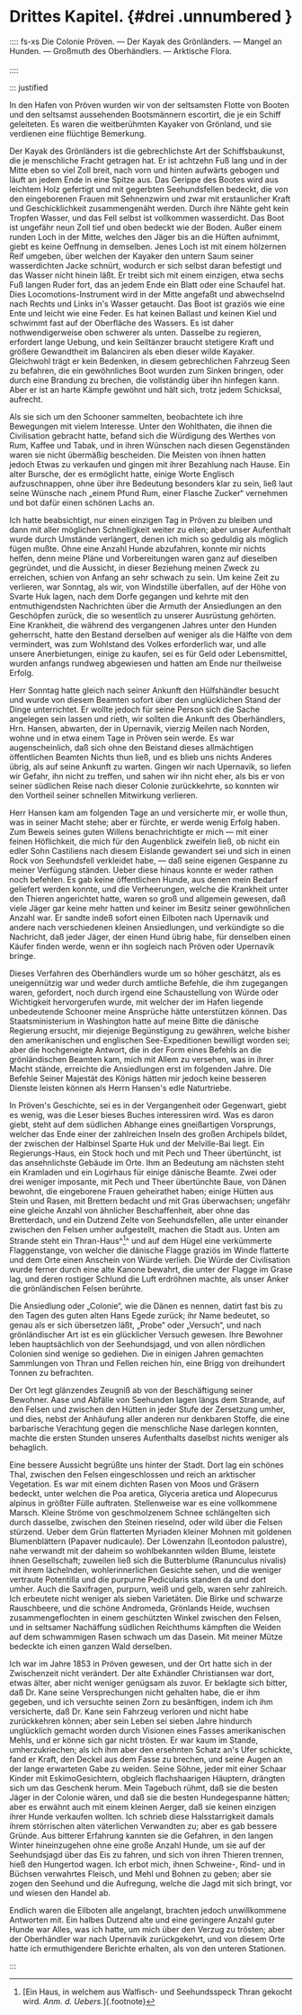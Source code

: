 # Drittes Kapitel. {#drei .unnumbered }

:::: fs-xs
Die Colonie Pröven. — Der Kayak des Grönländers. — Mangel an Hunden. — Großmuth
des Oberhändlers. — Arktische Flora. <br /><br />
::::

::: justified

In den Hafen von Pröven wurden wir von der seltsamsten Flotte von Booten und den
seltsamst aussehenden Bootsmännern escortirt, die je ein Schiff geleiteten. Es
waren die weitberühmten Kayaker von Grönland, und sie verdienen eine flüchtige
Bemerkung. 

Der Kayak des Grönländers ist die gebrechlichste Art der Schiffsbaukunst, die je
menschliche Fracht getragen hat. Er ist achtzehn Fuß lang und in der Mitte eben
so viel Zoll breit, nach vorn und hinten aufwärts gebogen und läuft an jedem
Ende in eine Spitze aus. Das Gerippe des Bootes wird aus leichtem Holz gefertigt
und mit gegerbten Seehundsfellen bedeckt, die von den eingeborenen Frauen mit
Sehnenzwirn und zwar mit erstaunlicher Kraft und Geschicklichkeit zusammengenäht
werden. Durch ihre Nähte geht kein Tropfen Wasser, und das Fell selbst ist
vollkommen wasserdicht. Das Boot ist ungefähr neun Zoll tief und oben bedeckt
wie der Boden. Außer einem runden Loch in der Mitte, welches den Jäger bis an
die Hüften aufnimmt, giebt es keine Oeffnung in demselben. Jenes Loch ist mit
einem hölzernen Reif umgeben, über welchen der Kayaker den untern Saum seiner
wasserdichten Jacke schnürt, wodurch er sich selbst daran befestigt und das
Wasser nicht hinein läßt. Er treibt sich mit einem einzigen, etwa sechs Fuß
langen Ruder fort, das an jedem Ende ein Blatt oder eine Schaufel hat. Dies
Locomotions-Instrument wird in der Mitte angefaßt und abwechselnd nach Rechts
und Links in's Wasser getaucht. Das Boot ist graziös wie eine Ente und leicht
wie eine Feder. Es hat keinen Ballast und keinen Kiel und schwimmt fast auf der
Oberfläche des Wassers. Es ist daher nothwendigerweise oben schwerer als unten.
Dasselbe zu regieren, erfordert lange Uebung, und kein Seiltänzer braucht
stetigere Kraft und größere Gewandtheit im Balanciren als eben dieser wilde
Kayaker. Gleichwohl trägt er kein Bedenken, in diesem gebrechlichen Fahrzeug
Seen zu befahren, die ein gewöhnliches Boot wurden zum Sinken bringen, oder
durch eine Brandung zu brechen, die vollständig über ihn hinfegen kann. Aber er
ist an harte Kämpfe gewöhnt und hält sich, trotz jedem Schicksal, aufrecht.

Als sie sich um den Schooner sammelten, beobachtete ich ihre Bewegungen mit
vielem Interesse. Unter den Wohlthaten, die ihnen die Civilisation gebracht
hatte, befand sich die Würdigung des Werthes von Rum, Kaffee und Tabak, und in
ihren Wünschen nach diesen Gegenständen waren sie nicht übermäßig bescheiden.
Die Meisten von ihnen hatten jedoch Etwas zu verkaufen und gingen mit ihrer
Bezahlung nach Hause. Ein alter Bursche, der es ermöglicht hatte, einige Worte
Englisch aufzuschnappen, ohne über ihre Bedeutung besonders klar zu sein, ließ
laut seine Wünsche nach „einem Pfund Rum, einer Flasche Zucker“ vernehmen und
bot dafür einen schönen Lachs an.

Ich hatte beabsichtigt, nur einen einzigen Tag in Pröven zu bleiben und dann mit
aller möglichen Schnelligkeit weiter zu eilen; aber unser Aufenthalt wurde durch
Umstände verlängert, denen ich mich so geduldig als möglich fügen mußte. Ohne
eine Anzahl Hunde abzufahren, konnte mir nichts helfen, denn meine Pläne und
Vorbereitungen waren ganz auf dieselben gegründet, und die Aussicht, in dieser
Beziehung meinen Zweck zu erreichen, schien von Anfang an sehr schwach zu sein.
Um keine Zeit zu verlieren, war Sonntag, als wir, von Windstille überfallen, auf
der Höhe von Svarte Huk lagen, nach dem Dorfe gegangen und kehrte mit den
entmuthigendsten Nachrichten über die Armuth der Ansiedlungen an den Geschöpfen
zurück, die so wesentlich zu unserer Ausrüstung gehörten. Eine Krankheit, die
während des vergangenen Jahres unter den Hunden geherrscht, hatte den Bestand
derselben auf weniger als die Hälfte von dem vermindert, was zum Wohlstand des
Volkes erforderlich war, und alle unsere Anerbietungen, einige zu kaufen, sei es
für Geld oder Lebensmittel, wurden anfangs rundweg abgewiesen und hatten am Ende
nur theilweise Erfolg.

Herr Sonntag hatte gleich nach seiner Ankunft den Hülfshändler besucht und wurde
von diesem Beamten sofort über den unglücklichen Stand der Dinge unterrichtet.
Er wollte jedoch für seine Person sich die Sache angelegen sein lassen und
rieth, wir sollten die Ankunft des Oberhändlers, Hrn. Hansen, abwarten, der in
Upernavik, vierzig Meilen nach Norden, wohne und in etwa einem Tage in Pröven
sein werde. Es war augenscheinlich, daß sich ohne den Beistand dieses
allmächtigen öffentlichen Beamten Nichts thun ließ, und es blieb uns nichts
Anderes übrig, als auf seine Ankunft zu warten. Gingen wir nach Upernavik, so
liefen wir Gefahr, ihn nicht zu treffen, und sahen wir ihn nicht eher, als bis
er von seiner südlichen Reise nach dieser Colonie zurückkehrte, so konnten wir
den Vortheil seiner schnellen Mitwirkung verlieren.

Herr Hansen kam am folgenden Tage an und versicherte mir, er wolle thun, was in
seiner Macht stehe; aber er fürchte, er werde wenig Erfolg haben. Zum Beweis
seines guten Willens benachrichtigte er mich — mit einer feinen Höflichkeit, die
mich für den Augenblick zweifeln ließ, ob nicht ein edler Sohn Castiliens nach
diesem Eislande gewandert sei und sich in einen Rock von Seehundsfell verkleidet
habe, — daß seine eigenen Gespanne zu meiner Verfügung ständen. Ueber diese
hinaus konnte er weder rathen noch befehlen. Es gab keine öffentlichen Hunde,
aus denen mein Bedarf geliefert werden konnte, und die Verheerungen, welche die
Krankheit unter den Thieren angerichtet hatte, waren so groß und allgemein
gewesen, daß viele Jäger gar keine mehr hatten und keiner im Besitz seiner
gewöhnlichen Anzahl war. Er sandte indeß sofort einen Eilboten nach Upernavik
und andere nach verschiedenen kleinen Ansiedlungen, und verkündigte so die
Nachricht, daß jeder Jäger, der einen Hund übrig habe, für denselben einen
Käufer finden werde, wenn er ihn sogleich nach Pröven oder Upernavik bringe.

Dieses Verfahren des Oberhändlers wurde um so höher geschätzt, als es
uneigennützig war und weder durch amtliche Befehle, die ihm zugegangen waren,
gefordert, noch durch irgend eine Schaustellung von Würde oder Wichtigkeit
hervorgerufen wurde, mit welcher der im Hafen liegende unbedeutende Schooner
meine Ansprüche hätte unterstützen können. Das Staatsministerium in Washington
hatte auf meine Bitte die dänische Regierung ersucht, mir diejenige Begünstigung
zu gewähren, welche bisher den amerikanischen und englischen See-Expeditionen
bewilligt worden sei; aber die hochgeneigte Antwort, die in der Form eines
Befehls an die grönländischen Beamten kam, mich mit Allem zu versehen, was in
ihrer Macht stände, erreichte die Ansiedlungen erst im folgenden Jahre. Die
Befehle Seiner Majestät des Königs hätten mir jedoch keine besseren Dienste
leisten können als Herrn Hansen's edle Naturtriebe.

In Pröven's Geschichte, sei es in der Vergangenheit oder Gegenwart, giebt es
wenig, was die Leser bieses Buches interessiren wird. Was es daron giebt, steht
auf dem südlichen Abhange eines gneißartigen Vorsprungs, welcher das Ende einer
der zahlreichen Inseln des großen Archipels bildet, der zwischen der Halbinsel
Sparte Huk und der Melville-Bai liegt. Ein Regierungs-Haus, ein Stock hoch und
mit Pech und Theer übertüncht, ist das ansehnlichste Gebäude im Orte. Ihm an
Bedeutung am nächsten steht ein Kramladen und ein Logirhaus für einige dänische
Beamte. Zwei oder drei weniger imposante, mit Pech und Theer übertünchte Baue,
von Dänen bewohnt, die eingeborene Frauen geheirathet haben; einige Hütten aus
Stein und Rasen, mit Brettern bedacht und mit Gras überwachsen; ungefähr eine
gleiche Anzahl von ähnlicher Beschaffenheit, aber ohne das Bretterdach, und ein
Dutzend Zelte von Seehundsfellen, alle unter einander zwischen den Felsen umher
aufgestellt, machen die Stadt aus. Unten am Strande steht ein
Thran-Haus^[^3001]^ und auf dem Hügel eine verkümmerte Flaggenstange, von
welcher die dänische Flagge graziös im Winde flatterte und dem Orte einen
Anschein von Würde verlieh. Die Würde der Civilisation wurde ferner durch eine
alte Kanone bewahrt, die unter der Flagge im Grase lag, und deren rostiger
Schlund die Luft erdröhnen machte, als unser Anker die grönländischen Felsen
berührte. 

Die Ansiedlung oder „Colonie“, wie die Dänen es nennen, datirt fast bis zu den
Tagen des guten alten Hans Egede zurück; ihr Name bedeutet, so genau als er sich
übersetzen läßt, „Probe“ oder „Versuch“, und nach grönländischer Art ist es ein
glücklicher Versuch gewesen. Ihre Bewohner leben hauptsächlich von der
Seehundsjagd, und von allen nördlichen Colonien sind wenige so gediehen. Die in
einigen Jahren gemachten Sammlungen von Thran und Fellen reichen hin, eine Brigg
von dreihundert Tonnen zu befrachten.

Der Ort legt glänzendes Zeugniß ab von der Beschäftigung seiner Bewohner. Aase
und Abfälle von Seehunden lagen längs dem Strande, auf den Felsen und zwischen
den Hütten in jeder Stufe der Zersetzung umher, und dies, nebst der Anhäufung
aller anderen nur denkbaren Stoffe, die eine barbarische Verachtung gegen die
menschliche Nase darlegen konnten, machte die ersten Stunden unseres Aufenthalts
daselbst nichts weniger als behaglich.

Eine bessere Aussicht begrüßte uns hinter der Stadt. Dort lag ein schönes Thal,
zwischen den Felsen eingeschlossen und reich an arktischer Vegetation. Es war
mit einem dichten Rasen von Moos und Gräsern bedeckt, unter welchen die Poa
aretica, Glyceria aretica und Alopecurus alpinus in größter Fülle auftraten.
Stellenweise war es eine vollkommene Marsch. Kleine Ströme von geschmolzenem
Schnee schlängelten sich durch dasselbe, zwischen den Steinen rieselnd, oder
wild über die Felsen stürzend. Ueber dem Grün flatterten Myriaden kleiner Mohnen
mit goldenen Blumenblättern (Papaver nudicaule). Der Löwenzahn (Leontodon
palustre), nahe verwandt mit der daheim so wohlbekannten wilden Blume, leistete
ihnen Gesellschaft; zuweilen ließ sich die Butterblume (Ranunculus nivalis) mit
ihrem lächelnden, wohlerinnerlichen Gesichte sehen, und die weniger vertraute
Potentilla und die purpurne Pedicularis standen da und dort umher. Auch die
Saxifragen, purpurn, weiß und gelb, waren sehr zahlreich. Ich erbeutete nicht
weniger als sieben Varietäten. Die Birke und schwarze Rauschbeere, und die
schöne Andromeda, Grönlands Heide, wuchsen zusammengeflochten in einem
geschützten Winkel zwischen den Felsen, und in seltsamer Nachäffung südlichen
Reichthums kämpften die Weiden auf dem schwammigen Rasen schwach um das Dasein.
Mit meiner Mütze bedeckte ich einen ganzen Wald derselben.

Ich war im Jahre 1853 in Pröven gewesen, und der Ort hatte sich in der
Zwischenzeit nicht verändert. Der alte Exhändler Christiansen war dort, etwas
älter, aber nicht weniger genügsam als zuvor. Er beklagte sich bitter, daß Dr.
Kane seine Versprechungen nicht gehalten habe, die er ihm gegeben, und ich
versuchte seinen Zorn zu besänftigen, indem ich ihm versicherte, daß Dr. Kane
sein Fahrzeug verloren und nicht habe zurückkehren können; aber sein Leben sei
sieben Jahre hindurch unglücklich gemacht worden durch Visionen eines Fasses
amerikanischen Mehls, und er könne sich gar nicht trösten. Er war kaum im
Stande, umherzukriechen; als ich ihm aber den ersehnten Schatz an's Ufer
schickte, fand er Kraft, den Deckel aus dem Fasse zu brechen, und seine Augen an
der lange erwarteten Gabe zu weiden. Seine Söhne, jeder mit einer Schaar Kinder
mit EskimoGesichtern, obgleich flachshaarigen Häuptern, drängten sich um das
Geschenk herum. Mein Tagebuch rühmt, daß sie die besten Jäger in der Colonie
wären, und daß sie die besten Hundegespanne hätten; aber es erwähnt auch mit
einem kleinen Aerger, daß sie keinen einzigen ihrer Hunde verkaufen wollten. Ich
schrieb diese Halsstarrigkeit damals ihrem störrischen alten väterlichen
Verwandten zu; aber es gab bessere Gründe. Aus bitterer Erfahrung kannten sie
die Gefahren, in den langen Winter hineinzugehen ohne eine große Anzahl Hunde,
um sie auf der Seehundsjagd über das Eis zu fahren, und sich von ihren Thieren
trennen, hieß den Hungertod wagen. Ich erbot mich, ihnen Schweine-, Rind- und in
Büchsen verwahrtes Fleisch, und Mehl und Bohnen zu geben; aber sie zogen den
Seehund und die Aufregung, welche die Jagd mit sich bringt, vor und wiesen den
Handel ab.

Endlich waren die Eilboten alle angelangt, brachten jedoch unwillkommene
Antworten mit. Ein halbes Dutzend alte und eine geringere Anzahl guter Hunde war
Alles, was ich hatte, um mich über den Verzug zu trösten; aber der Oberhändler
war nach Upernavik zurückgekehrt, und von diesem Orte hatte ich ermuthigendere
Berichte erhalten, als von den unteren Stationen.

:::

[^3001]: [Ein Haus, in welchem aus Walfisch- und Seehundsspeck Thran gekocht wird. *Anm. d. Uebers.*]{.footnote}

